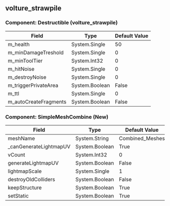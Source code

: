 ## volture_strawpile

### Component: Destructible (volture_strawpile)

|Field|Type|Default Value|
|---|---|---|
|m_health|System.Single|50|
|m_minDamageTreshold|System.Single|0|
|m_minToolTier|System.Int32|0|
|m_hitNoise|System.Single|0|
|m_destroyNoise|System.Single|0|
|m_triggerPrivateArea|System.Boolean|False|
|m_ttl|System.Single|0|
|m_autoCreateFragments|System.Boolean|False|

### Component: SimpleMeshCombine (New)

|Field|Type|Default Value|
|---|---|---|
|meshName|System.String|Combined_Meshes|
|_canGenerateLightmapUV|System.Boolean|True|
|vCount|System.Int32|0|
|generateLightmapUV|System.Boolean|False|
|lightmapScale|System.Single|1|
|destroyOldColliders|System.Boolean|False|
|keepStructure|System.Boolean|True|
|setStatic|System.Boolean|True|

